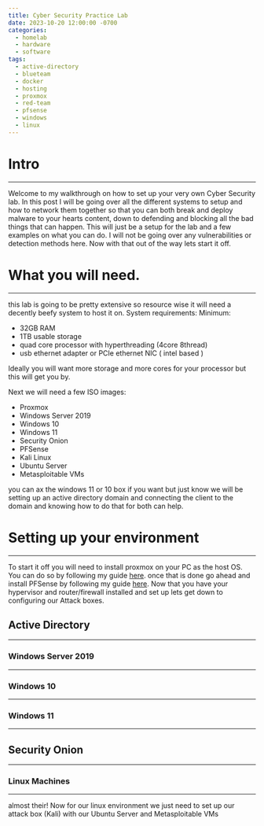 ```yaml
---
title: Cyber Security Practice Lab
date: 2023-10-20 12:00:00 -0700
categories:
  - homelab
  - hardware
  - software
tags:
  - active-directory
  - blueteam
  - docker
  - hosting
  - proxmox
  - red-team
  - pfsense
  - windows
  - linux
---
```

# Intro
---
Welcome to my walkthrough on how to set up your very own Cyber Security lab. In this post I will be going over all the different systems to setup and how to network them together so that you can both break and deploy malware to your hearts content, down to defending and blocking all the bad things that can happen. This will just be a setup for the lab and a few examples on what you can do. I will not be going over any vulnerabilities or detection methods here. Now with that out of the way lets start it off.

# What you will need.
---
this lab is going to be pretty extensive so resource wise it will need a decently beefy system to host it on. 
System requirements:
	Minimum:
- 32GB RAM
- 1TB usable storage 
- quad core processor with hyperthreading (4core 8thread)
- usb ethernet adapter or PCIe ethernet NIC ( intel based )

Ideally you will want more storage and more cores for your processor but this will get you by.

Next we will need a few ISO images:
- Proxmox
- Windows Server 2019
- Windows 10
- Windows 11
- Security Onion
- PFSense
- Kali Linux
- Ubuntu Server
- Metasploitable VMs

you can ax the windows 11 or 10 box if you want but just know we will be setting up an active directory domain and connecting the client to the domain and knowing how to do that for both can help.

# Setting up your environment
---
To start it off you will need to install proxmox on your PC as the host OS. You can do so by following my guide [here](https://xxkaitonakamuraxx.github.io/posts/proxmox-install/). once that is done go ahead and install PFSense by following my guide [here](https://xxkaitonakamuraxx.github.io/posts/pfsense-install/). Now that you have your hypervisor and router/firewall installed and set up lets get down to configuring our Attack boxes.

## Active Directory
---

### Windows Server 2019
---

### Windows 10
---

### Windows 11
---








## Security Onion
---

### Linux Machines
---
almost their! Now for our linux environment we just need to set up our attack box (Kali) with our Ubuntu Server and Metasploitable VMs



